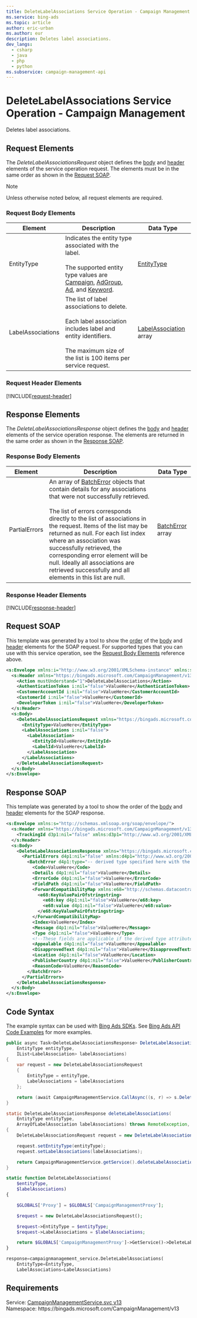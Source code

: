 ```yaml
---
title: DeleteLabelAssociations Service Operation - Campaign Management
ms.service: bing-ads
ms.topic: article
author: eric-urban
ms.author: eur
description: Deletes label associations.
dev_langs: 
  - csharp
  - java
  - php
  - python
ms.subservice: campaign-management-api
---
```

# DeleteLabelAssociations Service Operation - Campaign Management
Deletes label associations.

## <a name="request"></a>Request Elements
The *DeleteLabelAssociationsRequest* object defines the [body](#request-body) and [header](#request-header) elements of the service operation request. The elements must be in the same order as shown in the [Request SOAP](#request-soap). 

> [!NOTE]
> Unless otherwise noted below, all request elements are required.

### <a name="request-body"></a>Request Body Elements

|Element|Description|Data Type|
|-----------|---------------|-------------|
|<a name="entitytype"></a>EntityType|Indicates the entity type associated with the label.<br/><br/>The supported entity type values are [Campaign](entitytype.md#campaign), [AdGroup](entitytype.md#adgroup), [Ad](entitytype.md#ad), and [Keyword](entitytype.md#keyword).|[EntityType](entitytype.md)|
|<a name="labelassociations"></a>LabelAssociations|The list of label associations to delete.<br/><br/>Each label association includes label and entity identifiers.<br/><br/>The maximum size of the list is 100 items per service request.|[LabelAssociation](labelassociation.md) array|

### <a name="request-header"></a>Request Header Elements
[!INCLUDE[request-header](./includes/request-header.md)]

## <a name="response"></a>Response Elements
The *DeleteLabelAssociationsResponse* object defines the [body](#response-body) and [header](#response-header) elements of the service operation response. The elements are returned in the same order as shown in the [Response SOAP](#response-soap).

### <a name="response-body"></a>Response Body Elements

|Element|Description|Data Type|
|-----------|---------------|-------------|
|<a name="partialerrors"></a>PartialErrors|An array of [BatchError](batcherror.md) objects that contain details for any associations that were not successfully retrieved.<br/><br/>The list of errors corresponds directly to the list of associations in the request. Items of the list may be returned as null. For each list index where an association was successfully retrieved, the corresponding error element will be null. Ideally all associations are retrieved successfully and all elements in this list are null.|[BatchError](batcherror.md) array|

### <a name="response-header"></a>Response Header Elements
[!INCLUDE[response-header](./includes/response-header.md)]

## <a name="request-soap"></a>Request SOAP
This template was generated by a tool to show the [order](../guides/services-protocol.md#element-order) of the [body](#request-body) and [header](#request-header) elements for the SOAP request. For supported types that you can use with this service operation, see the [Request Body Elements](#request-body) reference above.

```xml
<s:Envelope xmlns:i="http://www.w3.org/2001/XMLSchema-instance" xmlns:s="http://schemas.xmlsoap.org/soap/envelope/">
  <s:Header xmlns="https://bingads.microsoft.com/CampaignManagement/v13">
    <Action mustUnderstand="1">DeleteLabelAssociations</Action>
    <AuthenticationToken i:nil="false">ValueHere</AuthenticationToken>
    <CustomerAccountId i:nil="false">ValueHere</CustomerAccountId>
    <CustomerId i:nil="false">ValueHere</CustomerId>
    <DeveloperToken i:nil="false">ValueHere</DeveloperToken>
  </s:Header>
  <s:Body>
    <DeleteLabelAssociationsRequest xmlns="https://bingads.microsoft.com/CampaignManagement/v13">
      <EntityType>ValueHere</EntityType>
      <LabelAssociations i:nil="false">
        <LabelAssociation>
          <EntityId>ValueHere</EntityId>
          <LabelId>ValueHere</LabelId>
        </LabelAssociation>
      </LabelAssociations>
    </DeleteLabelAssociationsRequest>
  </s:Body>
</s:Envelope>
```

## <a name="response-soap"></a>Response SOAP
This template was generated by a tool to show the order of the [body](#response-body) and [header](#response-header) elements for the SOAP response.

```xml
<s:Envelope xmlns:s="http://schemas.xmlsoap.org/soap/envelope/">
  <s:Header xmlns="https://bingads.microsoft.com/CampaignManagement/v13">
    <TrackingId d3p1:nil="false" xmlns:d3p1="http://www.w3.org/2001/XMLSchema-instance">ValueHere</TrackingId>
  </s:Header>
  <s:Body>
    <DeleteLabelAssociationsResponse xmlns="https://bingads.microsoft.com/CampaignManagement/v13">
      <PartialErrors d4p1:nil="false" xmlns:d4p1="http://www.w3.org/2001/XMLSchema-instance">
        <BatchError d4p1:type="-- derived type specified here with the appropriate prefix --">
          <Code>ValueHere</Code>
          <Details d4p1:nil="false">ValueHere</Details>
          <ErrorCode d4p1:nil="false">ValueHere</ErrorCode>
          <FieldPath d4p1:nil="false">ValueHere</FieldPath>
          <ForwardCompatibilityMap xmlns:e68="http://schemas.datacontract.org/2004/07/System.Collections.Generic" d4p1:nil="false">
            <e68:KeyValuePairOfstringstring>
              <e68:key d4p1:nil="false">ValueHere</e68:key>
              <e68:value d4p1:nil="false">ValueHere</e68:value>
            </e68:KeyValuePairOfstringstring>
          </ForwardCompatibilityMap>
          <Index>ValueHere</Index>
          <Message d4p1:nil="false">ValueHere</Message>
          <Type d4p1:nil="false">ValueHere</Type>
          <!--These fields are applicable if the derived type attribute is set to EditorialError-->
          <Appealable d4p1:nil="false">ValueHere</Appealable>
          <DisapprovedText d4p1:nil="false">ValueHere</DisapprovedText>
          <Location d4p1:nil="false">ValueHere</Location>
          <PublisherCountry d4p1:nil="false">ValueHere</PublisherCountry>
          <ReasonCode>ValueHere</ReasonCode>
        </BatchError>
      </PartialErrors>
    </DeleteLabelAssociationsResponse>
  </s:Body>
</s:Envelope>
```

## <a name="example"></a>Code Syntax
The example syntax can be used with [Bing Ads SDKs](../guides/client-libraries.md). See [Bing Ads API Code Examples](../guides/code-examples.md) for more examples.
```csharp
public async Task<DeleteLabelAssociationsResponse> DeleteLabelAssociationsAsync(
	EntityType entityType,
	IList<LabelAssociation> labelAssociations)
{
	var request = new DeleteLabelAssociationsRequest
	{
		EntityType = entityType,
		LabelAssociations = labelAssociations
	};

	return (await CampaignManagementService.CallAsync((s, r) => s.DeleteLabelAssociationsAsync(r), request));
}
```
```java
static DeleteLabelAssociationsResponse deleteLabelAssociations(
	EntityType entityType,
	ArrayOfLabelAssociation labelAssociations) throws RemoteException, Exception
{
	DeleteLabelAssociationsRequest request = new DeleteLabelAssociationsRequest();

	request.setEntityType(entityType);
	request.setLabelAssociations(labelAssociations);

	return CampaignManagementService.getService().deleteLabelAssociations(request);
}
```
```php
static function DeleteLabelAssociations(
	$entityType,
	$labelAssociations)
{

	$GLOBALS['Proxy'] = $GLOBALS['CampaignManagementProxy'];

	$request = new DeleteLabelAssociationsRequest();

	$request->EntityType = $entityType;
	$request->LabelAssociations = $labelAssociations;

	return $GLOBALS['CampaignManagementProxy']->GetService()->DeleteLabelAssociations($request);
}
```
```python
response=campaignmanagement_service.DeleteLabelAssociations(
	EntityType=EntityType,
	LabelAssociations=LabelAssociations)
```

## Requirements
Service: [CampaignManagementService.svc v13](https://campaign.api.bingads.microsoft.com/Api/Advertiser/CampaignManagement/v13/CampaignManagementService.svc)  
Namespace: https\://bingads.microsoft.com/CampaignManagement/v13  

